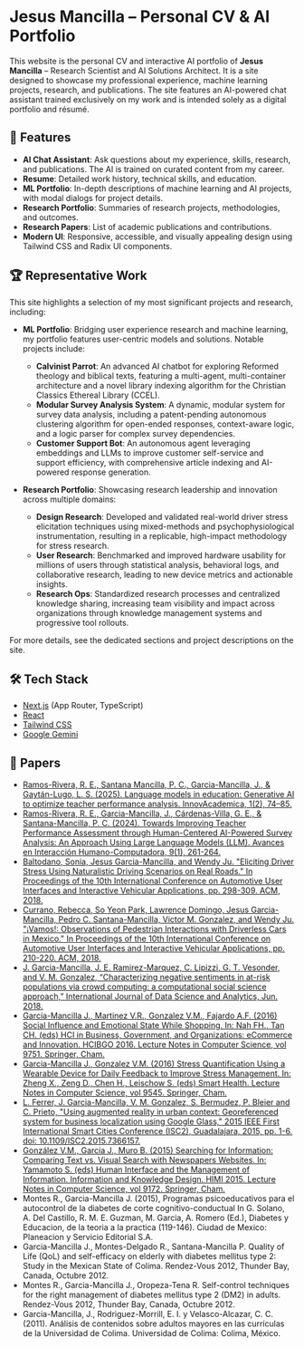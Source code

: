 # Jesus Mancilla – Personal CV & AI Portfolio

This website is the personal CV and interactive AI portfolio of **Jesus Mancilla** – Research Scientist and AI Solutions Architect. It is a site designed to showcase my professional experience, machine learning projects, research, and publications. The site features an AI-powered chat assistant trained exclusively on my work and is intended solely as a digital portfolio and résumé.

## 🚀 Features

- **AI Chat Assistant**: Ask questions about my experience, skills, research, and publications. The AI is trained on curated content from my career.
- **Resume**: Detailed work history, technical skills, and education.
- **ML Portfolio**: In-depth descriptions of machine learning and AI projects, with modal dialogs for project details.
- **Research Portfolio**: Summaries of research projects, methodologies, and outcomes.
- **Research Papers**: List of academic publications and contributions.
- **Modern UI**: Responsive, accessible, and visually appealing design using Tailwind CSS and Radix UI components.

## 🏆 Representative Work

This site highlights a selection of my most significant projects and research, including:

- **ML Portfolio**: Bridging user experience research and machine learning, my portfolio features user-centric models and solutions. Notable projects include:
  - **Calvinist Parrot**: An advanced AI chatbot for exploring Reformed theology and biblical texts, featuring a multi-agent, multi-container architecture and a novel library indexing algorithm for the Christian Classics Ethereal Library (CCEL).
  - **Modular Survey Analysis System**: A dynamic, modular system for survey data analysis, including a patent-pending autonomous clustering algorithm for open-ended responses, context-aware logic, and a logic parser for complex survey dependencies.
  - **Customer Support Bot**: An autonomous agent leveraging embeddings and LLMs to improve customer self-service and support efficiency, with comprehensive article indexing and AI-powered response generation.

- **Research Portfolio**: Showcasing research leadership and innovation across multiple domains:
  - **Design Research**: Developed and validated real-world driver stress elicitation techniques using mixed-methods and psychophysiological instrumentation, resulting in a replicable, high-impact methodology for stress research.
  - **User Research**: Benchmarked and improved hardware usability for millions of users through statistical analysis, behavioral logs, and collaborative research, leading to new device metrics and actionable insights.
  - **Research Ops**: Standardized research processes and centralized knowledge sharing, increasing team visibility and impact across organizations through knowledge management systems and progressive tool rollouts.

For more details, see the dedicated sections and project descriptions on the site.

## 🛠️ Tech Stack

- [Next.js](https://nextjs.org/) (App Router, TypeScript)
- [React](https://react.dev/)
- [Tailwind CSS](https://tailwindcss.com/)
- [Google Gemini](https://ai.google.dev/)

## 📄 Papers

- [Ramos-Rivera, R. E., Santana Mancilla, P. C., Garcia-Mancilla, J., \& Gaytán-Lugo, L. S. (2025). Language models in education: Generative AI to optimize teacher performance analysis. InnovAcademica, 1(2), 74–85.](https://innovacademia.uanl.mx/index.php/revista/article/view/36)
- [Ramos-Rivera, R. E., Garcia-Mancilla, J., Cárdenas-Villa, G. E., & Santana-Mancilla, P. C. (2024). Towards Improving Teacher Performance Assessment through Human-Centered AI-Powered Survey Analysis: An Approach Using Large Language Models (LLM). Avances en Interacción Humano-Computadora, 9(1), 261-264.](https://revistaaihc.mx/index.php/aihc/article/view/181)
- [Baltodano, Sonia, Jesus Garcia-Mancilla, and Wendy Ju. "Eliciting Driver Stress Using Naturalistic Driving Scenarios on Real Roads." In Proceedings of the 10th International Conference on Automotive User Interfaces and Interactive Vehicular Applications, pp. 298-309. ACM, 2018.](https://dl.acm.org/authorize?N668220)
- [Currano, Rebecca, So Yeon Park, Lawrence Domingo, Jesus Garcia-Mancilla, Pedro C. Santana-Mancilla, Victor M. Gonzalez, and Wendy Ju. "¡Vamos!: Observations of Pedestrian Interactions with Driverless Cars in Mexico." In Proceedings of the 10th International Conference on Automotive User Interfaces and Interactive Vehicular Applications, pp. 210-220. ACM, 2018.](https://dl.acm.org/authorize?N668239)
- [J. Garcia-Mancilla, J. E. Ramirez-Marquez, C. Lipizzi, G. T. Vesonder, and V. M. Gonzalez, “Characterizing negative sentiments in at-risk populations via crowd computing: a computational social science approach,” International Journal of Data Science and Analytics, Jun. 2018.](https://link.springer.com/article/10.1007/s41060-018-0135-9)
- [Garcia-Mancilla J., Martinez V.R., Gonzalez V.M., Fajardo A.F. (2016) Social Influence and Emotional State While Shopping. In: Nah FH., Tan CH. (eds) HCI in Business, Government, and Organizations: eCommerce and Innovation. HCIBGO 2016. Lecture Notes in Computer Science, vol 9751. Springer, Cham.](https://link.springer.com/chapter/10.1007/978-3-319-39396-4_35)
- [Garcia-Mancilla J., Gonzalez V.M. (2016) Stress Quantification Using a Wearable Device for Daily Feedback to Improve Stress Management. In: Zheng X., Zeng D., Chen H., Leischow S. (eds) Smart Health. Lecture Notes in Computer Science, vol 9545. Springer, Cham.](https://link.springer.com/chapter/10.1007/978-3-319-29175-8_19)
- [L. Ferrer, J. Garcia-Mancilla, V. M. Gonzalez, S. Bermudez, P. Bleier and C. Prieto, "Using augmented reality in urban context: Georeferenced system for business localization using Google Glass," 2015 IEEE First International Smart Cities Conference (ISC2), Guadalajara, 2015, pp. 1-6. doi: 10.1109/ISC2.2015.7366157.](https://ieeexplore.ieee.org/abstract/document/7366157)
- [González V.M., García J., Muro B. (2015) Searching for Information: Comparing Text vs. Visual Search with Newspapers Websites. In: Yamamoto S. (eds) Human Interface and the Management of Information. Information and Knowledge Design. HIMI 2015. Lecture Notes in Computer Science, vol 9172. Springer, Cham.](https://link.springer.com/chapter/10.1007/978-3-319-20612-7_17)
- Montes R., Garcia-Mancilla J. (2015), Programas psicoeducativos para el autocontrol de la diabetes de corte cognitivo-conductual In G. Solano, A. Del Castillo, R. M. E. Guzman, M. Garcia, A. Romero (Ed.), Diabetes y Educacion, de la teoria a la practica (119-146). Ciudad de Mexico: Planeacion y Servicio Editorial S.A.
- Garcia-Mancilla J., Montes-Delgado R., Santana-Mancilla P. Quality of Life (QoL) and self-efficacy on elderly with diabetes mellitus type 2: Study in the Mexican State of Colima. Rendez-Vous 2012, Thunder Bay, Canada, Octubre 2012.
- Montes R., Garcia-Mancilla J., Oropeza-Tena R. Self-control techniques for the right management of diabetes mellitus type 2 (DM2) in adults. Rendez-Vous 2012, Thunder Bay, Canada, Octubre 2012.
- Garcia-Mancilla, J., Rodriguez-Morrill, E. I. y Velasco-Alcazar, C. C. (2011). Análisis de contenidos sobre adultos mayores en las currículas de la Universidad de Colima. Universidad de Colima: Colima, México.